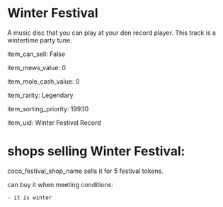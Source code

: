 # Winter Festival

A music disc that you can play at your den record player. This track is a wintertime party tune.

item_can_sell: False

item_mews_value: 0

item_mole_cash_value: 0

item_rarity: Legendary

item_sorting_priority: 19930

item_uid: Winter Festival Record

# shops selling Winter Festival:

coco_festival_shop_name sells it for 5 festival tokens.

  can buy it when meeting conditions: 

    - it is winter